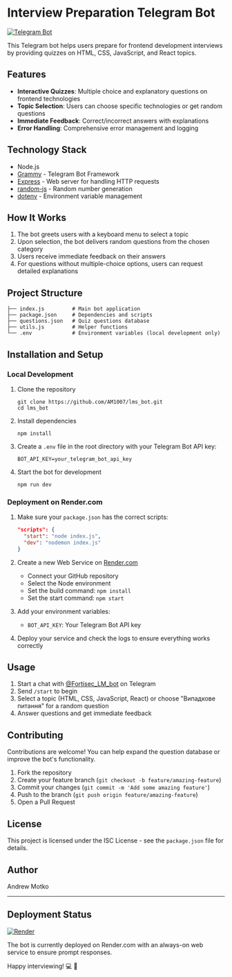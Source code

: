 # Interview Preparation Telegram Bot

[![Telegram Bot](https://img.shields.io/badge/Telegram-Bot-blue?logo=telegram)](https://t.me/Fortisec_LM_bot)

This Telegram bot helps users prepare for frontend development interviews by providing quizzes on HTML, CSS, JavaScript, and React topics.

## Features

- **Interactive Quizzes**: Multiple choice and explanatory questions on frontend technologies
- **Topic Selection**: Users can choose specific technologies or get random questions
- **Immediate Feedback**: Correct/incorrect answers with explanations
- **Error Handling**: Comprehensive error management and logging

## Technology Stack

- Node.js
- [Grammy](https://grammy.dev/) - Telegram Bot Framework
- [Express](https://expressjs.com/) - Web server for handling HTTP requests
- [random-js](https://www.npmjs.com/package/random-js) - Random number generation
- [dotenv](https://www.npmjs.com/package/dotenv) - Environment variable management

## How It Works

1. The bot greets users with a keyboard menu to select a topic
2. Upon selection, the bot delivers random questions from the chosen category
3. Users receive immediate feedback on their answers
4. For questions without multiple-choice options, users can request detailed explanations

## Project Structure

```
├── index.js         # Main bot application
├── package.json     # Dependencies and scripts
├── questions.json   # Quiz questions database
├── utils.js         # Helper functions
└── .env             # Environment variables (local development only)
```

## Installation and Setup

### Local Development

1. Clone the repository

   ```
   git clone https://github.com/AM1007/lms_bot.git
   cd lms_bot
   ```

2. Install dependencies

   ```
   npm install
   ```

3. Create a `.env` file in the root directory with your Telegram Bot API key:

   ```
   BOT_API_KEY=your_telegram_bot_api_key
   ```

4. Start the bot for development
   ```
   npm run dev
   ```

### Deployment on Render.com

1. Make sure your `package.json` has the correct scripts:

   ```json
   "scripts": {
     "start": "node index.js",
     "dev": "nodemon index.js"
   }
   ```

2. Create a new Web Service on [Render.com](https://render.com/)

   - Connect your GitHub repository
   - Select the Node environment
   - Set the build command: `npm install`
   - Set the start command: `npm start`

3. Add your environment variables:

   - `BOT_API_KEY`: Your Telegram Bot API key

4. Deploy your service and check the logs to ensure everything works correctly

## Usage

1. Start a chat with [@Fortisec_LM_bot](https://t.me/Fortisec_LM_bot) on Telegram
2. Send `/start` to begin
3. Select a topic (HTML, CSS, JavaScript, React) or choose "Випадкове питання" for a random question
4. Answer questions and get immediate feedback

## Contributing

Contributions are welcome! You can help expand the question database or improve the bot's functionality.

1. Fork the repository
2. Create your feature branch (`git checkout -b feature/amazing-feature`)
3. Commit your changes (`git commit -m 'Add some amazing feature'`)
4. Push to the branch (`git push origin feature/amazing-feature`)
5. Open a Pull Request

## License

This project is licensed under the ISC License - see the `package.json` file for details.

## Author

Andrew Motko

---

## Deployment Status

[![Render](https://img.shields.io/badge/Render-Deployed-success)](https://render.com)

The bot is currently deployed on Render.com with an always-on web service to ensure prompt responses.

Happy interviewing! 💻 🚀
